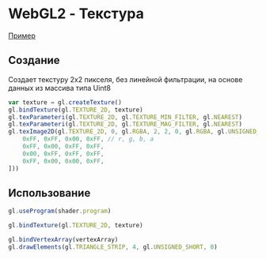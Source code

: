 # WebGL2 - Текстура

[Пример](https://mrgobus.github.io/webgl2_experiments/texture/texture.html)

## Создание

Создает текстуру 2x2 пикселя, без линейной фильтрации, на основе данных из массива типа Uint8

```javascript
var texture = gl.createTexture()
gl.bindTexture(gl.TEXTURE_2D, texture)
gl.texParameteri(gl.TEXTURE_2D, gl.TEXTURE_MIN_FILTER, gl.NEAREST)
gl.texParameteri(gl.TEXTURE_2D, gl.TEXTURE_MAG_FILTER, gl.NEAREST)
gl.texImage2D(gl.TEXTURE_2D, 0, gl.RGBA, 2, 2, 0, gl.RGBA, gl.UNSIGNED_BYTE, new Uint8Array([
    0xFF, 0xFF, 0x00, 0xFF, // r, g, b, a
    0xFF, 0x00, 0xFF, 0xFF,
    0x00, 0xFF, 0xFF, 0xFF,
    0xFF, 0x00, 0x00, 0xFF,
]))
```

## Использование

```javascript
gl.useProgram(shader.program)

gl.bindTexture(gl.TEXTURE_2D, texture)

gl.bindVertexArray(vertexArray)
gl.drawElements(gl.TRIANGLE_STRIP, 4, gl.UNSIGNED_SHORT, 0)
```
